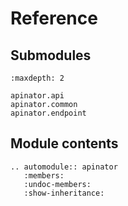 # Reference

## Submodules

```{toctree}
:maxdepth: 2

apinator.api
apinator.common
apinator.endpoint
```

## Module contents

```{eval-rst}
.. automodule:: apinator
   :members:
   :undoc-members:
   :show-inheritance:
```
